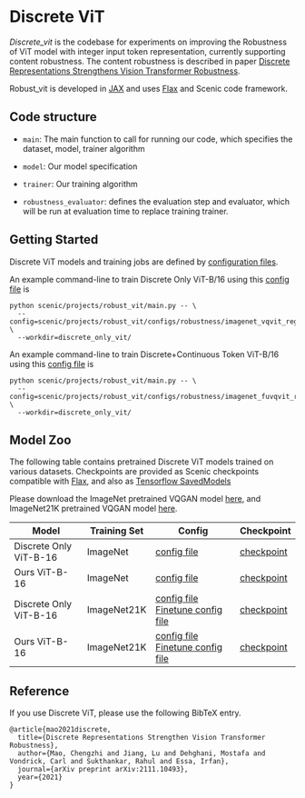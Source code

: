 # Discrete ViT

*Discrete_vit* is the codebase for experiments on improving the Robustness of ViT
model with integer input token representation,
currently supporting content robustness. The content robustness is described in paper
[Discrete Representations Strengthens Vision Transformer Robustness](https://arxiv.org/abs/2111.10493).

Robust_vit is developed in [JAX](https://github.com/google/jax) and uses
[Flax](https://github.com/google/flax) and Scenic code framework.


## Code structure

* `main`: The main function to call for running our code, which specifies the
dataset, model, trainer algorithm

* `model`: Our model specification

* `trainer`: Our training algorithm

* `robustness_evaluator`: defines the evaluation step and evaluator, which
will be run at evaluation time to replace training trainer.


## Getting Started

Discrete ViT models and training jobs are defined by [configuration files](configs).


An example command-line to train Discrete Only ViT-B/16
using this [config file](configs/robustness/imagenet_vqvit_reg_config.py)
is

```
python scenic/projects/robust_vit/main.py -- \
  --config=scenic/projects/robust_vit/configs/robustness/imagenet_vqvit_reg_config.py \
  --workdir=discrete_only_vit/
```

An example command-line to train Discrete+Continuous Token ViT-B/16
using this [config file](configs/robustness/imagenet_fuvqvit_reg_config.py)
is

```
python scenic/projects/robust_vit/main.py -- \
  --config=scenic/projects/robust_vit/configs/robustness/imagenet_fuvqvit_reg_config.py \
  --workdir=discrete_only_vit/
```

## Model Zoo

The following table contains pretrained Discrete ViT models trained on various datasets.
Checkpoints are provided as Scenic checkpoints compatible with
[Flax](https://github.com/google/flax), and also as
[Tensorflow SavedModels](https://www.tensorflow.org/guide/saved_model)

Please download the ImageNet pretrained VQGAN model [here](),
and ImageNet21K pretrained VQGAN model [here]().

| Model | Training Set | Config | Checkpoint |
|-------|--------------|--------|------------|
|Discrete Only ViT-B-16| ImageNet| [config file](configs/robustness/imagenet_vqvit_reg_config.py) | [checkpoint]() |
|Ours ViT-B-16| ImageNet| [config file](configs/robustness/imagenet_fuvqvit_reg_config.py) | [checkpoint]() |
|Discrete Only ViT-B-16| ImageNet21K| [config file](configs/robustness/imagenet21k_vqvit_augreg_config.py) [Finetune config file](configs/robustness/imagenet_vqvit_ft21k_reg_config.py) | [checkpoint]() |
|Ours ViT-B-16| ImageNet21K| [config file](configs/robustness/imagenet21k_fuvqvit_augreg_config.py) [Finetune config file](configs/robustness/imagenet_fuvqvit_ft21k_config.py) | [checkpoint]() |

## Reference
If you use Discrete ViT, please use the following BibTeX entry.

```
@article{mao2021discrete,
  title={Discrete Representations Strengthen Vision Transformer Robustness},
  author={Mao, Chengzhi and Jiang, Lu and Dehghani, Mostafa and Vondrick, Carl and Sukthankar, Rahul and Essa, Irfan},
  journal={arXiv preprint arXiv:2111.10493},
  year={2021}
}
```
